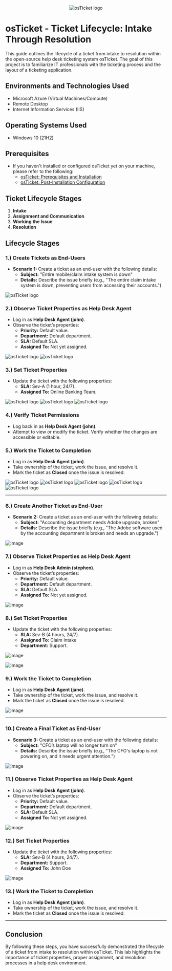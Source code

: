 <p align="center">
<img src="https://i.imgur.com/Clzj7Xs.png" alt="osTicket logo"/>
</p>

<h1>osTicket - Ticket Lifecycle: Intake Through Resolution</h1>
This guide outlines the lifecycle of a ticket from intake to resolution within the open-source help desk ticketing system osTicket.  The goal of this project is to familiarize IT professionals with the ticketing process and the layout of a ticketing application.

<br />


<h2>Environments and Technologies Used</h2>

- Microsoft Azure (Virtual Machines/Compute)
- Remote Desktop
- Internet Information Services (IIS)

<h2>Operating Systems Used </h2>

- Windows 10</b> (21H2)

<h2>Prerequisites</h2>

- If you haven't installed or configured osTicket yet on your machine, please refer to the following:
  - <a href="https://github.com/cristopherb19/osTicket-prereqs">osTicket: Prerequisites and Installation</a>
  - <a href="https://github.com/cristopherb19/osTicket-post-install-config">osTicket: Post-Installation Configuration</a>

<h2>Ticket Lifecycle Stages</h2>

1. **Intake**
2. **Assignment and Communication**
3. **Working the Issue**
4. **Resolution**

<h2>Lifecycle Stages</h2>

<h3>1.) Create Tickets as End-Users</h3>

- **Scenario 1:** Create a ticket as an end-user with the following details:
  - **Subject:** "Entire mobile/claim intake system is down"
  - **Details:** Describe the issue briefly (e.g., "The entire claim intake system is down, preventing users from accessing their accounts.")

<img src="https://imgur.com/gEn5F1V.png" alt="osTicket logo"/>

<h3>2.) Observe Ticket Properties as Help Desk Agent</h3>

- Log in as **Help Desk Agent (john)**.
- Observe the ticket’s properties:
  - **Priority:** Default value.
  - **Department:** Default department.
  - **SLA:** Default SLA.
  - **Assigned To:** Not yet assigned.
 
<img src="https://imgur.com/17491yn.png" alt="osTicket logo"/>
<img src="https://imgur.com/fvyCybX.png" alt="osTicket logo"/>

<h3>3.) Set Ticket Properties</h3>

- Update the ticket with the following properties:
  - **SLA:** Sev-A (1 hour, 24/7).
  - **Assigned To:** Online Banking Team.

<img src="https://imgur.com/fvyCybX.png" alt="osTicket logo"/>
<img src="https://imgur.com/jUZFwGO.png" alt="osTicket logo"/>
<img src="https://imgur.com/CA1jgoL.png" alt="osTicket logo"/>

<h3>4.) Verify Ticket Permissions</h3>

- Log back in as **Help Desk Agent (john)**.
- Attempt to view or modify the ticket. Verify whether the changes are accessible or editable.

<h3>5.) Work the Ticket to Completion</h3>

- Log in as **Help Desk Agent (john)**.
- Take ownership of the ticket, work the issue, and resolve it.
- Mark the ticket as **Closed** once the issue is resolved.

<img src="https://imgur.com/SY0bbCt.png" alt="osTicket logo"/>
<img src="https://imgur.com/4Ox2Hsb.png" alt="osTicket logo"/>
<img src="https://imgur.com/kANvRzD.png" alt="osTicket logo"/>
<img src="https://imgur.com/UST0jzM.png" alt="osTicket logo"/>
<img src="https://imgur.com/oqNu9A3.png" alt="osTicket logo"/>

---

<h3>6.) Create Another Ticket as End-User</h3>

- **Scenario 2:** Create a ticket as an end-user with the following details:
  - **Subject:** "Accounting department needs Adobe upgrade, broken"
  - **Details:** Describe the issue briefly (e.g., "The Adobe software used by the accounting department is broken and needs an upgrade.")
 
![image](https://github.com/user-attachments/assets/b30812d0-5b1b-4066-aec1-38e96649fad8)

<h3>7.) Observe Ticket Properties as Help Desk Agent</h3>

- Log in as **Help Desk Admin (stephen)**.
- Observe the ticket’s properties:
  - **Priority:** Default value.
  - **Department:** Default department.
  - **SLA:** Default SLA.
  - **Assigned To:** Not yet assigned.
 
![image](https://github.com/user-attachments/assets/a202773c-4fce-4261-be10-19e7631d8a39)

<h3>8.) Set Ticket Properties</h3>

- Update the ticket with the following properties:
  - **SLA:** Sev-B (4 hours, 24/7).
  - **Assigned To:** Claim Intake
  - **Department:** Support.
 
![image](https://github.com/user-attachments/assets/f515f3a1-fb32-4ac8-908a-82e99b96e7ce)

![image](https://github.com/user-attachments/assets/0508def2-7154-4eee-b2ce-748abe8dcc94)

<h3>9.) Work the Ticket to Completion</h3>

- Log in as **Help Desk Agent (jane)**.
- Take ownership of the ticket, work the issue, and resolve it.
- Mark the ticket as **Closed** once the issue is resolved.

![image](https://github.com/user-attachments/assets/e10e2d4d-a5e8-4290-9a0c-78a5c1a78bb2)

---

<h3>10.) Create a Final Ticket as End-User</h3>

- **Scenario 3:** Create a ticket as an end-user with the following details:
  - **Subject:** "CFO’s laptop will no longer turn on"
  - **Details:** Describe the issue briefly (e.g., "The CFO's laptop is not powering on, and it needs urgent attention.")
 
![image](https://github.com/user-attachments/assets/431a0fcb-64ea-471d-882e-af6e7f3284df)

<h3>11.) Observe Ticket Properties as Help Desk Agent</h3>

- Log in as **Help Desk Agent (john)**.
- Observe the ticket’s properties:
  - **Priority:** Default value.
  - **Department:** Default department.
  - **SLA:** Default SLA.
  - **Assigned To:** Not yet assigned.

![image](https://github.com/user-attachments/assets/6dfbf93b-766f-4c4b-a08f-ebc4f8e6ef33)

<h3>12.) Set Ticket Properties</h3>

- Update the ticket with the following properties:
  - **SLA:** Sev-B (4 hours, 24/7).
  - **Department:** Support.
  - **Assigned To:** John Doe

![image](https://github.com/user-attachments/assets/122cebe1-e163-49e3-b8e6-6ea2c8e0bc16)

<h3>13.) Work the Ticket to Completion</h3>

- Log in as **Help Desk Agent (john)**.
- Take ownership of the ticket, work the issue, and resolve it.
- Mark the ticket as **Closed** once the issue is resolved.

---

<h2>Conclusion</h2>

By following these steps, you have successfully demonstrated the lifecycle of a ticket from intake to resolution within osTicket. This lab highlights the importance of ticket properties, proper assignment, and resolution processes in a help desk environment.
